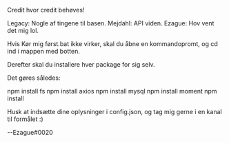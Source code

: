 Credit hvor credit behøves!

Legacy: Nogle af tingene til basen. Mejdahl: API viden. Ezague: Hov vent det mig lol.

Hvis Kør mig først.bat ikke virker, skal du åbne en kommandopromt, og cd ind i mappen med botten.

Derefter skal du installere hver package for sig selv.

Det gøres således:

npm install fs npm install axios npm install mysql npm install moment npm install

Husk at indsætte dine oplysninger i config.json, og tag mig gerne i en kanal til formålet :)

--Ezague#0020
